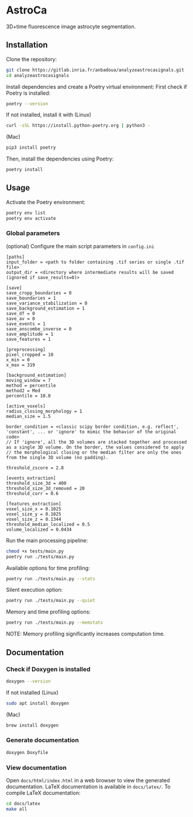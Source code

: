 # AstroCa

3D+time fluorescence image astrocyte segmentation.

## Installation

Clone the repository:
```bash
git clone https://gitlab.inria.fr/anbadoua/analyzeastrocasignals.git
cd analyzeastrocasignals
```

Install dependencies and create a Poetry virtual environment:
First check if Poetry is installed:
```bash
poetry --version
```

If not installed, install it with (Linux)
```bash
curl -sSL https://install.python-poetry.org | python3 -
```
(Mac)
```bash
pip3 install poetry
```

Then, install the dependencies using Poetry:
```bash
poetry install
```

## Usage

Activate the Poetry environment:
```bash
poetry env list
poetry env activate
```

### Global parameters
(optional) Configure the main script parameters in `config.ini` 
```text
[paths]
input_folder = <path to folder containing .tif series or single .tif file>
output_dir = <directory where intermediate results will be saved (ignored if save_results=0)>

[save]
save_cropp_boundaries = 0
save_boundaries = 1
save_variance_stabilization = 0
save_background_estimation = 1
save_df = 0
save_av = 0
save_events = 1
save_anscombe_inverse = 0
save_amplitude = 1
save_features = 1

[preprocessing]
pixel_cropped = 10
x_min = 0
x_max = 319

[background_estimation]
moving_window = 7
method = percentile
method2 = Med
percentile = 10.0

[active_voxels]
radius_closing_morphology = 1
median_size = 1.5

border_condition = <classic scipy border condition, e.g. reflect', 'constant', ... or 'ignore' to mimic the behavior of the original code>
// If 'ignore', all the 3D volumes are stacked together and processed as a single 3D volume. On the border, the values considered to apply
// the morphological closing or the median filter are only the ones from the single 3D volume (no padding).

threshold_zscore = 2.8

[events_extraction]
threshold_size_3d = 400
threshold_size_3d_removed = 20
threshold_corr = 0.6

[features_extraction]
voxel_size_x = 0.1025
voxel_size_y = 0.1025
voxel_size_z = 0.1344
threshold_median_localized = 0.5
volume_localized = 0.0434
```


Run the main processing pipeline:
```bash
chmod +x tests/main.py
poetry run ./tests/main.py
```

Available options for time profiling:
```bash
poetry run ./tests/main.py --stats
```

Silent execution option:
```bash
poetry run ./tests/main.py --quiet
```

Memory and time profiling options:
```bash
poetry run ./tests/main.py --memstats
```
NOTE: Memory profiling significantly increases computation time.

## Documentation

### Check if Doxygen is installed

```bash
doxygen --version
```
If not installed (Linux)
```bash
sudo apt install doxygen
```
(Mac)
```bash
brew install doxygen
```

### Generate documentation

```bash
doxygen Doxyfile
```

### View documentation

Open `docs/html/index.html` in a web browser to view the generated documentation.
LaTeX documentation is available in `docs/latex/`.
To compile LaTeX documentation:
```bash
cd docs/latex
make all
```

